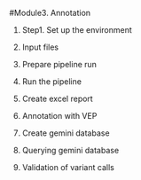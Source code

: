 #Module3. Annotation

1. Step1. Set up the environment

2. Input files

3. Prepare pipeline run

4. Run the pipeline

5. Create excel report

6. Annotation with VEP

7. Create gemini database

8. Querying gemini database

9. Validation of variant calls



